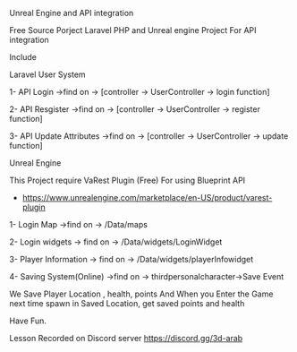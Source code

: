 Unreal Engine and API integration


Free Source Porject Laravel PHP and Unreal engine Project For API integration

Include 

Laravel User System

1- API Login ->find on -> [controller -> UserController -> login function]

2- API Resgister ->find on -> [controller -> UserController -> register function]

3- API Update Attributes ->find on -> [controller -> UserController -> update function]

Unreal Engine

This Project require VaRest Plugin (Free) For using Blueprint API 
- https://www.unrealengine.com/marketplace/en-US/product/varest-plugin

1- Login Map ->find on -> /Data/maps

2- Login widgets -> find on -> /Data/widgets/LoginWidget

3- Player Information -> find on -> /Data/widgets/playerInfowidget

4- Saving System(Online) ->find on -> thirdpersonalcharacter->Save Event


We Save Player Location , health, points And When you Enter the Game next time spawn in Saved Location, get saved points and health


Have Fun.

Lesson Recorded on Discord server https://discord.gg/3d-arab
